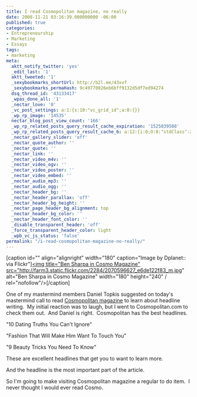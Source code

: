 ```yaml
---
title: I read Cosmopolitan magazine, no really
date: 2008-11-21 03:16:39.000000000 -06:00
published: true
categories:
- Entrepreneurship
- Marketing
- Essays
tags:
- marketing
meta:
  aktt_notify_twitter: 'yes'
  _edit_last: '1'
  aktt_tweeted: '1'
  _sexybookmarks_shortUrl: http://b2l.me/43xvf
  _sexybookmarks_permaHash: 9c49770026eb6bff9132d5df7ed94274
  dsq_thread_id: '43133417'
  _wpas_done_all: '1'
  _nectar_love: '0'
  _vc_post_settings: a:1:{s:10:"vc_grid_id";a:0:{}}
  _wp_rp_image: '14535'
  nectar_blog_post_view_count: '166'
  _wp_rp_related_posts_query_result_cache_expiration: '1525039508'
  _wp_rp_related_posts_query_result_cache_6: a:12:{i:0;O:8:"stdClass":2:{s:7:"post_id";s:4:"4082";s:5:"score";s:17:"42.77728014604001";}i:1;O:8:"stdClass":2:{s:7:"post_id";s:4:"1267";s:5:"score";s:17:"37.20075623362697";}i:2;O:8:"stdClass":2:{s:7:"post_id";s:4:"2116";s:5:"score";s:18:"35.432763000331704";}i:3;O:8:"stdClass":2:{s:7:"post_id";s:4:"1261";s:5:"score";s:17:"33.85584827957523";}i:4;O:8:"stdClass":2:{s:7:"post_id";s:4:"1209";s:5:"score";s:17:"33.85584827957523";}i:5;O:8:"stdClass":2:{s:7:"post_id";s:4:"6806";s:5:"score";s:17:"33.52174011024331";}i:6;O:8:"stdClass":2:{s:7:"post_id";s:3:"731";s:5:"score";s:17:"33.52174011024331";}i:7;O:8:"stdClass":2:{s:7:"post_id";s:3:"381";s:5:"score";s:18:"31.987229804815975";}i:8;O:8:"stdClass":2:{s:7:"post_id";s:3:"626";s:5:"score";s:18:"31.917047165193434";}i:9;O:8:"stdClass":2:{s:7:"post_id";s:4:"4935";s:5:"score";s:18:"30.787987559712143";}i:10;O:8:"stdClass":2:{s:7:"post_id";s:4:"3568";s:5:"score";s:18:"30.787987559712143";}i:11;O:8:"stdClass":2:{s:7:"post_id";s:4:"1183";s:5:"score";s:18:"30.787987559712143";}}
  _nectar_gallery_slider: 'off'
  _nectar_quote_author: ''
  _nectar_quote: ''
  _nectar_link: ''
  _nectar_video_m4v: ''
  _nectar_video_ogv: ''
  _nectar_video_poster: ''
  _nectar_video_embed: ''
  _nectar_audio_mp3: ''
  _nectar_audio_ogg: ''
  _nectar_header_bg: ''
  _nectar_header_parallax: 'off'
  _nectar_header_bg_height: ''
  _nectar_page_header_bg_alignment: top
  _nectar_header_bg_color: ''
  _nectar_header_font_color: ''
  _disable_transparent_header: 'off'
  _force_transparent_header_color: light
  _wpb_vc_js_status: 'false'
permalink: "/i-read-cosmopolitan-magazine-no-really/"
---
```

[caption id="" align="alignright" width="180" caption="Image by Dplanet:: via Flickr"]<a href="http://www.flickr.com/photos/32068310@N00/2070596627" rel="nofollow"><img title="Ben Sharpa in Cosmo Magazine" src="http://farm3.static.flickr.com/2284/2070596627_e6de122f83_m.jpg" alt="Ben Sharpa in Cosmo Magazine" width="180" height="240" / rel="nofollow"/></a>[/caption]

One of my mastermind members Daniel Topkis suggested on today's mastermind call to read <a class="zem_slink" title="Cosmopolitan (magazine)" rel="nofollow" href="http://www.cosmopolitan.com/">Cosmopolitan magazine</a> to learn about headline writing.&nbsp; My initial reaction was to laugh, but I went to <span class="entry-content">Cosmopolitan.com to check them out.&nbsp; And Daniel is right.&nbsp; Cosmopolitan has the best headlines.</span>

"10 Dating Truths You Can't Ignore"

"Fashion That Will Make Him Want To Touch You"

"9 Beauty Tricks You Need To Know"

These are excellent headlines that get you to want to learn more.

And the headline is the most important part of the article.

So I'm going to make visiting Cosmopolitan magazine a regular to do item.&nbsp; I never thought I would ever read Cosmo.</p>
